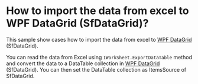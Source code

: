 # How to import the data from excel to WPF DataGrid (SfDataGrid)?

This sample show cases how to import the data from excel to [WPF DataGrid](https://www.syncfusion.com/wpf-ui-controls/datagrid) (SfDataGrid).

You can read the data from Excel using `IWorkSheet.ExportDataTable` method and convert the data to a DataTable collection in [WPF DataGrid](https://www.syncfusion.com/wpf-ui-controls/datagrid) (SfDataGrid). You can then set the DataTable collection as ItemsSource of SfDataGrid.
